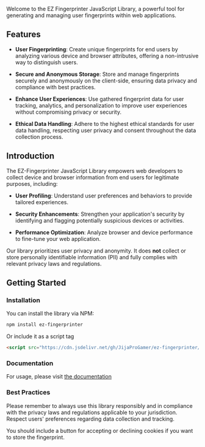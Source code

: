 Welcome to the EZ Fingerprinter JavaScript Library, a powerful tool for generating and managing user fingerprints within web applications.

## Features

- **User Fingerprinting**: Create unique fingerprints for end users by analyzing various device and browser attributes, offering a non-intrusive way to distinguish users.

- **Secure and Anonymous Storage**: Store and manage fingerprints securely and anonymously on the client-side, ensuring data privacy and compliance with best practices.

- **Enhance User Experiences**: Use gathered fingerprint data for user tracking, analytics, and personalization to improve user experiences without compromising privacy or security.

- **Ethical Data Handling**: Adhere to the highest ethical standards for user data handling, respecting user privacy and consent throughout the data collection process.

## Introduction

The EZ-Fingerprinter JavaScript Library empowers web developers to collect device and browser information from end users for legitimate purposes, including:

- **User Profiling**: Understand user preferences and behaviors to provide tailored experiences.

- **Security Enhancements**: Strengthen your application's security by identifying and flagging potentially suspicious devices or activities.

- **Performance Optimization**: Analyze browser and device performance to fine-tune your web application.

Our library prioritizes user privacy and anonymity. It does **not** collect or store personally identifiable information (PII) and fully complies with relevant privacy laws and regulations.

## Getting Started

### Installation

You can install the library via NPM:

```bash
npm install ez-fingerprinter
```

Or include it as a script tag

```html
<script src="https://cdn.jsdelivr.net/gh/JijaProGamer/ez-fingerprinter/index.js"></script>
```

### Documentation

For usage, please visit [the documentation](https://www.bloxxy.net/projects/3)

### Best Practices

Please remember to always use this library responsibly and in compliance with the privacy laws and regulations applicable to your jurisdiction. Respect users' preferences regarding data collection and tracking.

You should include a button for accepting or declining cookies if you want to store the fingerprint.